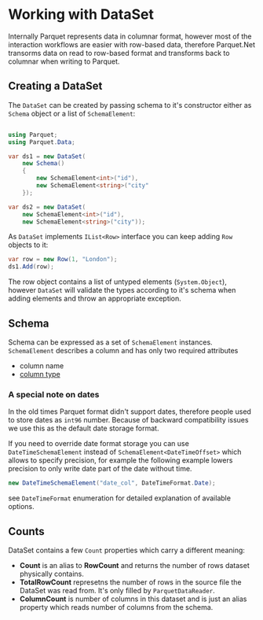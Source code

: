 # Working with DataSet

Internally Parquet represents data in columnar format, however most of the interaction workflows are easier with row-based data, therefore Parquet.Net transorms data on read to row-based format and transforms back to columnar when writing to Parquet.

## Creating a DataSet

The `DataSet` can be created by passing schema to it's constructor either as `Schema` object or a list of `SchemaElement`:


```csharp

using Parquet;
using Parquet.Data;

var ds1 = new DataSet(
	new Schema()
	{
		new SchemaElement<int>("id"),
		new SchemaElement<string>("city"
	});

var ds2 = new DataSet(
	new SchemaElement<int>("id"),
	new SchemaElement<string>("city"));
```

As `DataSet` implements `IList<Row>` interface you can keep adding `Row` objects to it:

```csharp
var row = new Row(1, "London");
ds1.Add(row);
```

The row object contains a list of untyped elements (`System.Object`), however `DataSet` will validate the types according to it's schema when adding elements and throw an appropriate exception.

## Schema

Schema can be expressed as a set of `SchemaElement` instances. `SchemaElement` describes a column and has only two required attributes

- column name
- [column type](types.md)

### A special note on dates

In the old times Parquet format didn't support dates, therefore people used to store dates as `int96` number. Because of backward compatibility issues we use this as the default date storage format.

If you need to override date format storage you can use `DateTimeSchemaElement` instead of `SchemaElement<DateTimeOffset>` which allows to specify precision, for example the following example lowers precision to only write date part of the date without time.

```csharp
new DateTimeSchemaElement("date_col", DateTimeFormat.Date);
```

see `DateTimeFormat` enumeration for detailed explanation of available options.

## Counts

DataSet contains a few `Count` properties which carry a different meaning:

- **Count** is an alias to **RowCount** and returns the number of rows dataset physically contains.
- **TotalRowCount** represetns the number of rows in the source file the DataSet was read from. It's only filled by `ParquetDataReader`.
- **ColumnCount** is number of columns in this dataset and is just an alias property which reads number of columns from the schema.
